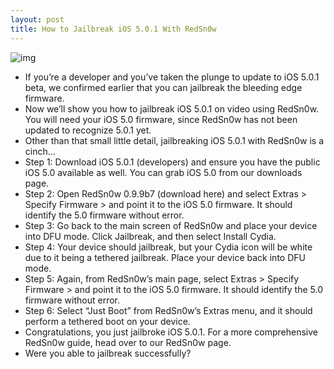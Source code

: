 ```yaml
---
layout: post
title: How to Jailbreak iOS 5.0.1 With RedSn0w
---
```

![img](http://media.idownloadblog.com/wp-content/uploads/2011/06/RedSn0w-and-iOS-5-jailbreak-e1307720858866.png)
* If you’re a developer and you’ve taken the plunge to update to iOS 5.0.1 beta, we confirmed earlier that you can jailbreak the bleeding edge firmware.
* Now we’ll show you how to jailbreak iOS 5.0.1 on video using RedSn0w. You will need your iOS 5.0 firmware, since RedSn0w has not been updated to recognize 5.0.1 yet.
* Other than that small little detail, jailbreaking iOS 5.0.1 with RedSn0w is a cinch…
* Step 1: Download iOS 5.0.1 (developers) and ensure you have the public iOS 5.0 available as well. You can grab iOS 5.0 from our downloads page.
* Step 2: Open RedSn0w 0.9.9b7 (download here) and select Extras > Specify Firmware > and point it to the iOS 5.0 firmware. It should identify the 5.0 firmware without error.
* Step 3: Go back to the main screen of RedSn0w and place your device into DFU mode. Click Jailbreak, and then select Install Cydia.
* Step 4: Your device should jailbreak, but your Cydia icon will be white due to it being a tethered jailbreak. Place your device back into DFU mode.
* Step 5: Again, from RedSn0w’s main page, select Extras > Specify Firmware > and point it to the iOS 5.0 firmware. It should identify the 5.0 firmware without error.
* Step 6: Select “Just Boot” from RedSn0w’s Extras menu, and it should perform a tethered boot on your device.
* Congratulations, you just jailbroke iOS 5.0.1. For a more comprehensive RedSn0w guide, head over to our RedSn0w page.
* Were you able to jailbreak successfully?

